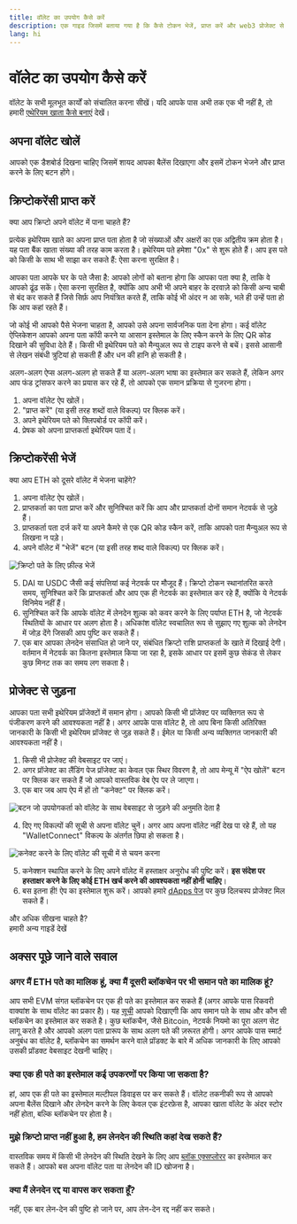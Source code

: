 ```yaml
---
title: वॉलेट का उपयोग कैसे करें
description: एक गाइड जिसमें बताया गया है कि कैसे टोकन भेजें, प्राप्त करें और web3 प्रोजेक्ट से जुड़ें।
lang: hi
---
```


# वॉलेट का उपयोग कैसे करें

वॉलेट के सभी मूलभूत कार्यों को संचालित करना सीखें। यदि आपके पास अभी तक एक भी नहीं है, तो हमारी [एथेरियम खाता कैसे बनाएं](/guides/how-to-create-an-ethereum-account/) देखें।

## अपना वॉलेट खोलें

आपको एक डैशबोर्ड दिखना चाहिए जिसमें शायद आपका बैलेंस दिखाएगा और इसमें टोकन भेजने और प्राप्त करने के लिए बटन होंगे।

## क्रिप्टोकरेंसी प्राप्त करें

क्या आप क्रिप्टो अपने वॉलेट में पाना चाहते हैं?

प्रत्येक इथेरियम खाते का अपना प्राप्त पता होता है जो संख्याओं और अक्षरों का एक अद्वितीय क्रम होता है। यह पता बैंक खाता संख्या की तरह काम करता है। इथेरियम पते हमेशा "0x" से शुरू होते हैं। आप इस पते को किसी के साथ भी साझा कर सकते हैं: ऐसा करना सुरक्षित है।

आपका पता आपके घर के पते जैसा है: आपको लोगों को बताना होगा कि आपका पता क्या है, ताकि वे आपको ढूंढ सकें। ऐसा करना सुरक्षित है, क्योंकि आप अभी भी अपने बाहर के दरवाज़े को किसी अन्य चाबी से बंद कर सकते हैं जिसे सिर्फ़ आप नियंत्रित करते हैं, ताकि कोई भी अंदर न आ सके, भले ही उन्हें पता हो कि आप कहां रहते हैं।

जो कोई भी आपको पैसे भेजना चाहता है, आपको उसे अपना सार्वजनिक पता देना होगा। कई वॉलेट ऐप्लिकेशन आपको अपना पता कॉपी करने या आसान इस्तेमाल के लिए स्कैन करने के लिए QR कोड दिखाने की सुविधा देते हैं। किसी भी इथेरियम पते को मैन्युअल रूप से टाइप करने से बचें। इससे आसानी से लेखन संबंधी त्रुटियां हो सकती हैं और धन की हानि हो सकती है।

अलग-अलग ऐप्स अलग-अलग हो सकते हैं या अलग-अलग भाषा का इस्तेमाल कर सकते हैं, लेकिन अगर आप फंड ट्रांसफर करने का प्रयास कर रहे हैं, तो आपको एक समान प्रक्रिया से गुजरना होगा।

1. अपना वॉलेट ऐप खोलें।
2. "प्राप्त करें" (या इसी तरह शब्दों वाले विकल्प) पर क्लिक करें।
3. अपने इथेरियम पते को क्लिपबोर्ड पर कॉपी करें।
4. प्रेषक को अपना प्राप्तकर्ता इथेरियम पता दें।

## क्रिप्टोकरेंसी भेजें

क्या आप ETH को दूसरे वॉलेट में भेजना चाहेंगे?

1. अपना वॉलेट ऐप खोलें।
2. प्राप्तकर्ता का पता प्राप्त करें और सुनिश्चित करें कि आप और प्राप्तकर्ता दोनों समान नेटवर्क से जुड़े हैं।
3. प्राप्तकर्ता पता दर्ज करें या अपने कैमरे से एक QR कोड स्कैन करें, ताकि आपको पता मैन्युअल रूप से लिखना न पड़े।
4. अपने वॉलेट में "भेजें" बटन (या इसी तरह शब्द वाले विकल्प) पर क्लिक करें।

![क्रिप्टो पते के लिए फ़ील्ड भेजें](./send.png)
<br/>

5. DAI या USDC जैसी कई संपत्तियां कई नेटवर्क पर मौजूद हैं। क्रिप्टो टोकन स्थानांतरित करते समय, सुनिश्चित करें कि प्राप्तकर्ता और आप एक ही नेटवर्क का इस्तेमाल कर रहे हैं, क्योंकि ये नेटवर्क विनिमेय नहीं हैं।
6. सुनिश्चित करें कि आपके वॉलेट में लेनदेन शुल्क को कवर करने के लिए पर्याप्त ETH है, जो नेटवर्क स्थितियों के आधार पर अलग होता है। अधिकांश वॉलेट स्वचालित रूप से सुझाए गए शुल्क को लेनदेन में जोड़ देंगे जिसकी आप पुष्टि कर सकते हैं।
7. एक बार आपका लेनदेन संसाधित हो जाने पर, संबंधित क्रिप्टो राशि प्राप्तकर्ता के खाते में दिखाई देगी। वर्तमान में नेटवर्क का कितना इस्तेमाल किया जा रहा है, इसके आधार पर इसमें कुछ सेकंड से लेकर कुछ मिनट तक का समय लग सकता है।

## प्रोजेक्ट से जुड़ना

आपका पता सभी इथेरियम प्रॉजेक्टों में समान होगा। आपको किसी भी प्रॉजेक्ट पर व्यक्तिगत रूप से पंजीकरण करने की आवश्यकता नहीं है। अगर आपके पास वॉलेट है, तो आप बिना किसी अतिरिक्त जानकारी के किसी भी इथेरियम प्रॉजेक्ट से जुड़ सकते हैं। ईमेल या किसी अन्य व्यक्तिगत जानकारी की आवश्यकता नहीं है।

1. किसी भी प्रोजेक्ट की वेबसाइट पर जाएं।
2. अगर प्रॉजेक्ट का लैंडिंग पेज प्रॉजेक्ट का केवल एक स्थिर विवरण है, तो आप मेन्यू में "ऐप खोलें" बटन पर क्लिक कर सकते हैं जो आपको वास्तविक वेब ऐप पर ले जाएगा।
3. एक बार जब आप ऐप में हों तो "कनेक्ट" पर क्लिक करें।

![बटन जो उपयोगकर्ता को वॉलेट के साथ वेबसाइट से जुड़ने की अनुमति देता है](./connect1.png)

4. दिए गए विकल्पों की सूची से अपना वॉलेट चुनें। अगर आप अपना वॉलेट नहीं देख पा रहे हैं, तो यह "WalletConnect" विकल्प के अंतर्गत छिपा हो सकता है।

![कनेक्ट करने के लिए वॉलेट की सूची में से चयन करना](./connect2.png)

5. कनेक्शन स्थापित करने के लिए अपने वॉलेट में हस्ताक्षर अनुरोध की पुष्टि करें। **इस संदेश पर हस्ताक्षर करने के लिए कोई ETH खर्च करने की आवश्यकता नहीं होनी चाहिए**।
6. बस इतना ही! ऐप का इस्तेमाल शुरू करें। आपको हमारे [dApps पेज](/dapps/#explore) पर कुछ दिलचस्प प्रोजेक्ट मिल सकते हैं। <br />

<InfoBanner shouldSpaceBetween emoji=":eyes:">
  <div>और अधिक सीखना चाहते है?</div>
  <ButtonLink href="/guides/">
    हमारी अन्य गाइडें देखें
  </ButtonLink>
</InfoBanner>

## अक्सर पूछे जाने वाले सवाल

### अगर मैं ETH पते का मालिक हूं, क्या मैं दूसरी ब्लॉकचेन पर भी समान पते का मालिक हूं?

आप सभी EVM संगत ब्लॉकचेन पर एक ही पते का इस्तेमाल कर सकते हैं (अगर आपके पास रिकवरी वाक्यांश के साथ वॉलेट का प्रकार है)। यह [सूची](https://chainlist.org/) आपको दिखाएगी कि आप समान पते के साथ और कौन सी ब्लॉकचेन का इस्तेमाल कर सकते है। कुछ ब्लॉकचैन, जैसे Bitcoin, नेटवर्क नियमो का पूरा अलग सेट लागू करते है और आपको अलग पता प्रारूप के साथ अलग पते की ज़रूरत होगी। अगर आपके पास स्मार्ट अनुबंध का वॉलेट है, ब्लॉकचेन का समर्थन करने वाले प्रॉडक्ट के बारे में अधिक जानकारी के लिए आपको उसकी प्रॉडक्ट वेबसाइट देखनी चाहिए।

### क्या एक ही पते का इस्तेमाल कई उपकरणों पर किया जा सकता है?

हां, आप एक ही पते का इस्तेमाल मल्टीपल डिवाइस पर कर सकते हैं। वॉलेट तकनीकी रूप से आपको अपना बैलेंस दिखाने और लेनदेन करने के लिए केवल एक इंटरफ़ेस है, आपका खाता वॉलेट के अंदर स्टोर नहीं होता, बल्कि ब्लॉकचेन पर होता है।

### मुझे क्रिप्टो प्राप्त नहीं हुआ है, हम लेनदेन की स्थिति कहां देख सकते हैं?

वास्तविक समय में किसी भी लेनदेन की स्थिति देखने के लिए आप [ब्लॉक एक्सप्लोरर](/developers/docs/data-and-analytics/block-explorers/) का इस्तेमाल कर सकते हैं। आपको बस अपना वॉलेट पता या लेनदेन की ID खोजना है।

### क्या मैं लेनदेन रद्द या वापस कर सकता हूँ?

नहीं, एक बार लेन-देन की पुष्टि हो जाने पर, आप लेन-देन रद्द नहीं कर सकते।
